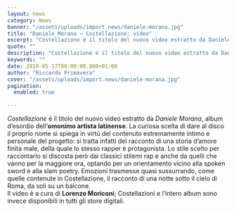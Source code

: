 ```yaml
---
layout: news
category: News
banner: "/assets/uploads/import.news/daniele-morana.jpg"
title: "Daniele Morana – Costellazione: video"
excerpt: "Costellazione è il titolo del nuovo video estratto da Daniele Morana, album d’esordio dell’omonimo artista latinense. La curiosa scelta di dare al disco il proprio nome si spiega in virtù del contenuto estremamente intimo e personale del progetto: si tratta infatti del racconto di una storia d’amore finita male, della quale lo stesso rapper è [&hellip"
quote: ""
description: "Costellazione è il titolo del nuovo video estratto da Daniele Morana, album d’esordio dell’omonimo artista latinense. La curiosa scelta di dare al disco il proprio nome si spiega in virtù del contenuto estremamente intimo e personale del progetto: si tratta infatti del racconto di una storia d’amore finita male, della quale lo stesso rapper è [&hellip"
keywords: ""
date: 2018-05-17T00:00:00.000+01:00
author: "Riccardo Primavera"
cover: "/assets/uploads/import.news/daniele-morana.jpg"
pagination:
  enabled: true

---
```


_Costellazione_ è il titolo del nuovo video estratto da _Daniele Morana_, album d’esordio dell’**omonimo artista latinense**. La curiosa scelta di dare al disco il proprio nome si spiega in virtù del contenuto estremamente intimo e personale del progetto: si tratta infatti del racconto di una storia d’amore finita male, della quale lo stesso rapper è protagonista. Lo stile scelto per raccontarlo si discosta però dai classici stilemi rap e anche da quelli che vanno per la maggiore ora, optando per un orientamento vicino alla spoken sword e alla slam poetry. Emozioni trasmesse quasi sussurrando, come quelle contenute in Costellazione, il racconto di una notte sotto il cielo di Roma, da soli su un balcone.  
Il video è a cura di **Lorenzo Moriconi**; Costellazioni e l’intero album sono invece disponibili in tutti gli store digitali.